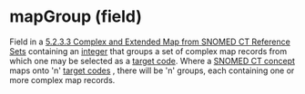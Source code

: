 # mapGroup (field)

Field in a [5.2.3.3 Complex and Extended Map from SNOMED CT Reference Sets](5.2.3.3-Complex-and-Extended-Map-from-SNOMED-CT-Reference-Sets_28739374.html) containing an [integer](https://confluence.ihtsdotools.org/display/DOCGLOSS/integer "Glossary link: integer") that groups a set of complex map records from which one may be selected as a [target code](https://confluence.ihtsdotools.org/display/DOCGLOSS/target+code "Glossary link: target code"). Where a [SNOMED CT concept](https://confluence.ihtsdotools.org/display/DOCGLOSS/SNOMED+CT+concept "Glossary link: SNOMED CT concept") maps onto 'n' [target codes](https://confluence.ihtsdotools.org/display/DOCGLOSS/target+code "Glossary link: target codes") , there will be 'n' groups, each containing one or more complex map records. 
